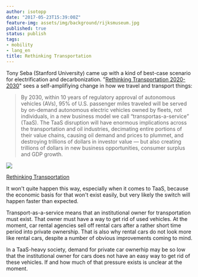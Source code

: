 ```yaml
---
author: isotopp
date: "2017-05-23T15:39:00Z"
feature-img: assets/img/background/rijksmuseum.jpg
published: true
status: publish
tags:
- mobility
- lang_en
title: Rethinking Transportation
---
```

Tony Seba (Stanford University) came up with a kind of best-case scenario
for electrification and decarbonization. 
"[Rethinking Transportation 2020-2030](http://www.ourenergypolicy.org/rethinking-transportation-2020-2030-the-disruption-of-transportation-and-the-collapse-of-the-internal-combustion-vehicle-and-oil-industries/)"
sees a self-amplifiying change in how we travel and transport things:

> By 2030, within 10 years of regulatory approval of autonomous vehicles
> (AVs), 95% of U.S. passenger miles traveled will be served by on-demand
> autonomous electric vehicles owned by fleets, not individuals, in a new
> business model we call “transportas-a-service” (TaaS). The TaaS disruption
> will have enormous implications across the transportation and oil
> industries, decimating entire portions of their value chains, causing oil
> demand and prices to plummet, and destroying trillions of dollars in
> investor value — but also creating trillions of dollars in new business
> opportunities, consumer surplus and GDP growth.

[![](/uploads/2017/05/rethinkx.jpg)](http://www.ourenergypolicy.org/rethinking-transportation-2020-2030-the-disruption-of-transportation-and-the-collapse-of-the-internal-combustion-vehicle-and-oil-industries/)

[Rethinking Transportation](http://www.ourenergypolicy.org/rethinking-transportation-2020-2030-the-disruption-of-transportation-and-the-collapse-of-the-internal-combustion-vehicle-and-oil-industries/)

It won't quite happen this way, especially when it comes to TaaS, because
the economic basis for that won't exist easily, but very likely the switch
will happen faster than expected. 

Transport-as-a-service means that an institutional owner for transportation
must exist. That owner must have a way to get rid of used vehicles. At the
moment, car rental agencies sell off rental cars after a rather short time
period into private ownership. That is also why rental cars do not look more
like rental cars, despite a number of obvious improvements coming to mind.

In a TaaS-heavy society, demand for private car ownerhip may be so low that
the institutional owner for cars does not have an easy way to get rid of
these vehicles. If and how much of that pressure exists is unclear at the
moment.